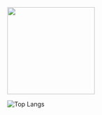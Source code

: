 

<a href="https://github.com/anuraghazra/github-readme-stats">
  <img height=200 align="center" src="https://github-readme-stats.vercel.app/api?username=Mallhw" />
</a>

![Top Langs](https://github-readme-stats.vercel.app/api/top-langs/?username=anuraghazra&layout=compact&bg_color=3,Green,Orange,Purple)


<!---
Mallhw/Mallhw is a ✨ special ✨ repository because its `README.md` (this file) appears on your GitHub profile.
You can click the Preview link to take a look at your changes.
--->
